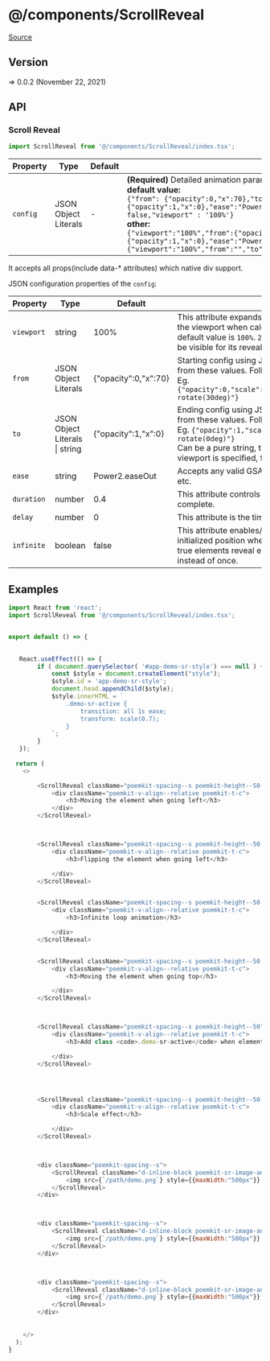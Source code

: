 # @/components/ScrollReveal

[Source](https://github.com/xizon/poemkit/tree/main/src/client/components/ScrollReveal)

## Version

=> 0.0.2 (November 22, 2021)


## API

### Scroll Reveal
```js
import ScrollReveal from '@/components/ScrollReveal/index.tsx';
```
| Property | Type | Default | Description |
| --- | --- | --- | --- |
| `config` | JSON Object Literals  | - | <strong>(Required)</strong> Detailed animation parameters, using JSON string format.<br />**default value:**<br />`{"from": {"opacity":0,"x":70},"to":{"opacity":1,"x":0},"ease":"Power2.easeOut","duration": 0.4,"delay": 0,"infinite" : false,"viewport" : '100%'}` <br />**other:**<br />`{"viewport":"100%","from":{"opacity":0,"x":100},"to":{"opacity":1,"x":0},"ease":"Power2.easeOut","duration":0.8,"delay":0,"infinite":false}` <br />`{"viewport":"100%","from":"","to":".demo-sr-active","infinite":true}` |

It accepts all props(include data-* attributes) which native div support.



JSON configuration properties of the `config`:

| Property | Type | Default | Description |
| --- | --- | --- | --- |
| `viewport` | string  | 100% | This attribute expands/contracts the active boundaries of the viewport when calculating element visibility. The default value is `100%`.  `20%` means 20% of an element must be visible for its reveal to occur. |
| `from` | JSON Object Literals  | {"opacity":0,"x":70} | Starting config using JSON string format, will transition from these values. Follow the parameter style of GSAP 2+. Eg. `{"opacity":0,"scale":0.5,"transform":"translateX(50px) rotate(30deg)"}` |
| `to` | JSON Object Literals \| string  | {"opacity":1,"x":0} | Ending config using JSON string format, will transition from these values. Follow the parameter style of GSAP 2+. Eg. `{"opacity":1,"scale":1,"transform":"translateX(0) rotate(0deg)"}` <br />Can be a pure string, this style will be enabled when the viewport is specified, for example `.demo-sr-active` |
| `ease` | string  | Power2.easeOut | Accepts any valid GSAP 2+ easing, e.g. `Power2.easeOut`, etc. |
| `duration` | number  | 0.4 | This attribute controls how long animations take to complete. |
| `delay` | number  | 0 | This attribute is the time before reveal animations begin. |
| `infinite` | boolean  | false | This attribute enables/disables elements returning to their initialized position when they leave the viewport. When true elements reveal each time they enter the viewport instead of once. |



## Examples

```js
import React from 'react';
import ScrollReveal from '@/components/ScrollReveal/index.tsx';


export default () => {
	

   React.useEffect(() => {
		if ( document.querySelector( '#app-demo-sr-style') === null ) {
			const $style = document.createElement("style");
			$style.id = 'app-demo-sr-style';
			document.head.appendChild($style);
			$style.innerHTML = `
				.demo-sr-active {
					transition: all 1s ease;
					transform: scale(0.7);
				}
			`;  
		}  
   });
	
  return (
    <>

		<ScrollReveal className="poemkit-spacing--s poemkit-height--50 poemkit-el--transparent" config='{"viewport":"100%","from":{"opacity":0,"x":100},"to":{"opacity":1,"x":0},"ease":"Power2.easeOut","duration":0.8,"delay":0,"infinite":false}' style={{background:"#FBFBFB"}}>
			<div className="poemkit-v-align--relative poemkit-t-c">
				<h3>Moving the element when going left</h3>
			</div>
		</ScrollReveal> 



		<ScrollReveal className="poemkit-spacing--s poemkit-height--50 poemkit-el--transparent" config='{"viewport":"100%","from":{"opacity":0,"scale":0.5,"transform":"translateX(50px) rotate(30deg)"},"to":{"opacity":1,"scale":1,"transform":"translateX(0) rotate(0deg)"},"ease":"Power2.easeOut","duration":0.8,"delay":0.5,"infinite":false}' style={{background:"#ACABA3"}}>
			<div className="poemkit-v-align--relative poemkit-t-c">
				<h3>Flipping the element when going left</h3>

			</div>
		</ScrollReveal>


		<ScrollReveal className="poemkit-spacing--s poemkit-height--50 poemkit-el--transparent" config='{"viewport":"80%","from":{"opacity":0,"y":150},"to":{"opacity":1,"y":0},"ease":"Power2.easeOut","duration":0.8,"delay":0,"infinite":true}' style={{background:"#C7BAAF"}}>
			<div className="poemkit-v-align--relative poemkit-t-c">
				<h3>Infinite loop animation</h3>

			</div>
		</ScrollReveal>


		<ScrollReveal className="poemkit-spacing--s poemkit-height--50 poemkit-el--transparent" config='{"viewport":"100%","from":{"opacity":0,"y":150},"to":{"opacity":1,"y":0},"ease":"Power2.easeOut","duration":0.8,"delay":0,"infinite":false}' style={{background:"#AB9799"}}>
			<div className="poemkit-v-align--relative poemkit-t-c">
				<h3>Moving the element when going top</h3>

			</div>
		</ScrollReveal>



		<ScrollReveal className="poemkit-spacing--s poemkit-height--50" config='{"viewport":"100%","from":"","to":".demo-sr-active","infinite":true}' style={{background:"#91707A"}}>
			<div className="poemkit-v-align--relative poemkit-t-c">
				<h3>Add class <code>.demo-sr-active</code> when element becomes visible</h3>

			</div>
		</ScrollReveal>




		<ScrollReveal className="poemkit-spacing--s poemkit-height--50 poemkit-el--zoom" config='{"viewport":"100%","from":{"scale":0},"to":{"scale":1},"ease":"Power2.easeOut","duration":0.8,"delay":0,"infinite":false}' style={{background:"#805965"}}>
			<div className="poemkit-v-align--relative poemkit-t-c">
				<h3>Scale effect</h3>

			</div>
		</ScrollReveal>



		<div className="poemkit-spacing--s">
			<ScrollReveal className="d-inline-block poemkit-sr-image-anim poemkit-sr-image-anim--x" config='{"viewport":"50%","from":"","to":".is-active","infinite":false}'>
				<img src={`/path/demo.png`} style={{maxWidth:"500px"}} alt="" />
			</ScrollReveal>
		</div>



		<div className="poemkit-spacing--s">
			<ScrollReveal className="d-inline-block poemkit-sr-image-anim poemkit-sr-image-anim--y" config='{"viewport":"50%","from":"","to":".is-active","infinite":false}'>
				<img src={`/path/demo.png`} style={{maxWidth:"500px"}} alt="" />
			</ScrollReveal>
		</div>



		<div className="poemkit-spacing--s">
			<ScrollReveal className="d-inline-block poemkit-sr-image-anim poemkit-sr-image-anim--z" config='{"viewport":"50%","from":"","to":".is-active","infinite":false}'>
				<img src={`/path/demo.png`} style={{maxWidth:"500px"}} alt="" />
			</ScrollReveal>
		</div>
	  
	  
    </>
  );
}

```